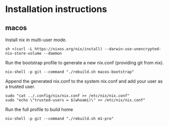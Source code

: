 # Installation instructions

## macos

Install nix in multi-user mode.

```
sh <(curl -L https://nixos.org/nix/install) --darwin-use-unencrypted-nix-store-volume --daemon
```

Run the bootstrap profile to generate a new nix.conf (providing git from nix).

```
nix-shell -p git --command "./rebuild.sh macos-bootstrap"
```

Append the generated nix.conf to the system nix.conf and add your user as a trusted user.

```
sudo "cat ../.config/nix/nix.conf >> /etc/nix/nix.conf"
sudo "echo \"trusted-users = $(whoami)\" >> /etc/nix/nix.conf"
```

Run the full profile to build home

```
nix-shell -p git --command "./rebuild.sh m1-pro"
```
